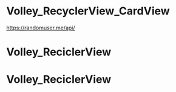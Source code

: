 # Volley_RecyclerView_CardView

https://randomuser.me/api/
# Volley_ReciclerView
# Volley_ReciclerView
